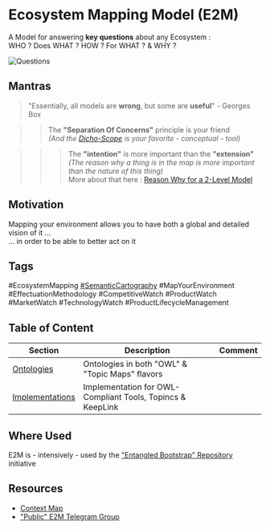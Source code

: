 Ecosystem Mapping Model (E2M)
==
A Model for answering __key questions__ about any Ecosystem :    
WHO ? Does WHAT ? HOW ? For WHAT ? & WHY ?

![Questions](https://github.com/iPlumb3r/EcosystemMappingModel/blob/master/images/Who-DoesWhat-How-ForWhat-Why.png)

Mantras
-
> "Essentially, all models are __wrong__, but some are __useful__" - Georges Box

>> The __"Separation Of Concerns"__ principle is your friend   
_(And the <a href="https://github.com/iPlumb3r/Dicho-Scope/blob/master/Introduction_EN.md">Dicho-Scope</a> is your favorite - conceptual - tool)_

>>> The __"intention"__ is more important than the __"extension"__   
_(The reason why a thing is in the map is more important than the nature of this thing)_   
More about that here : <a href="https://github.com/iPlumb3r/EcosystemMappingModel/blob/master/1_Semantic/ReasonWhyA2-LevelModel_EN.md">Reason Why for a 2-Level Model</a>

Motivation
-
Mapping your environment allows you to have both a global and detailed vision of it ...   
... in order to be able to better act on it

Tags
-
#EcosystemMapping <a href="https://www.topincs.com/EntangledBootstrap/2192">#SemanticCartography</a> #MapYourEnvironment #EffectuationMethodology #CompetitiveWatch #ProductWatch #MarketWatch #TechnologyWatch #ProductLifecycleManagement 

Table of Content
-
<table>
    <thead>
        <tr>
            <th>Section</th>
            <th>Description</th>
            <th>Comment</th>
        </tr>
    </thead>
    <tbody>
        <tr>
            <td><a href="https://github.com/iPlumb3r/EcosystemMappingModel/tree/master/6_Ontologies">Ontologies</a></td>
            <td>Ontologies in both "OWL" & "Topic Maps" flavors</td>
            <td></td>
        </tr>
        <tr>
            <td><a href="https://github.com/iPlumb3r/EcosystemMappingModel/blob/master/8_Implementations/ReadMd.md">Implementations</a></td>
            <td>Implementation for OWL-Compliant Tools, Topincs & KeepLink</td>
            <td></td>
        </tr>
    </tbody>
</table>

Where Used
-
E2M is - intensively - used by the <a href="https://github.com/iPlumb3r/EntangledBootstrap">"Entangled Bootstrap" Repository</a> initiative

Resources
-
* <a href="http://hubject.net/iPlumb3r/GitHub/Meta-Map.html">Context Map</a>  
* <a href="https://t.me/EcosystemMapping">"Public" E2M Telegram Group</a>

